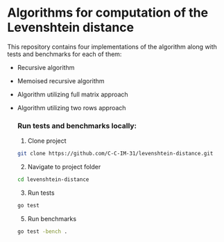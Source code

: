 # Algorithms for computation of the Levenshtein distance

This repository contains four implementations of the algorithm along with tests and benchmarks for each of them:
- Recursive algorithm
- Memoised recursive algorithm
- Algorithm utilizing full matrix approach
- Algorithm utilizing two rows approach

  ### Run tests and benchmarks locally:
  1. Clone project
  ```bash
  git clone https://github.com/C-C-IM-31/levenshtein-distance.git
  ```
  2. Navigate to project folder
  ```bash
  cd levenshtein-distance
  ```
  3. Run tests
  ```bash
  go test
  ```
  5. Run benchmarks
  ```bash
  go test -bench .
  ```
